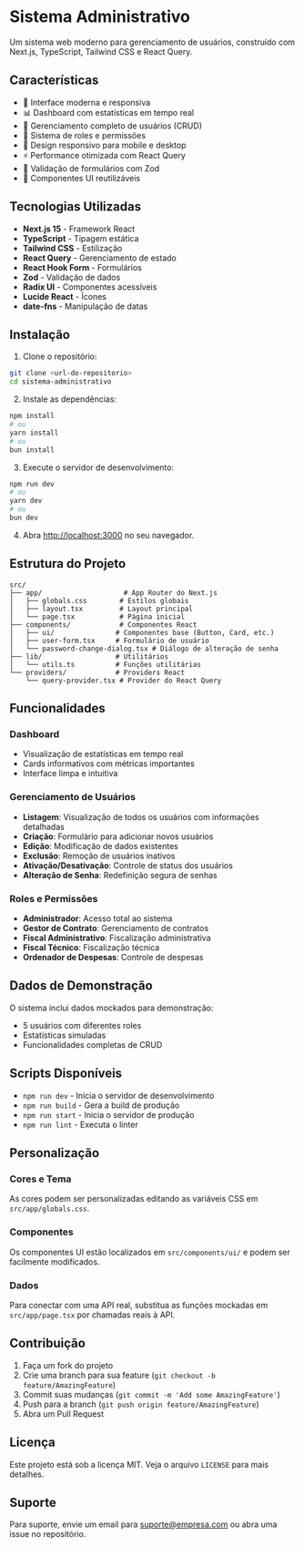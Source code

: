 # Sistema Administrativo

Um sistema web moderno para gerenciamento de usuários, construído com Next.js, TypeScript, Tailwind CSS e React Query.

## Características

- 🎨 Interface moderna e responsiva
- 📊 Dashboard com estatísticas em tempo real
- 👥 Gerenciamento completo de usuários (CRUD)
- 🔐 Sistema de roles e permissões
- 📱 Design responsivo para mobile e desktop
- ⚡ Performance otimizada com React Query
- 🎯 Validação de formulários com Zod
- 🎨 Componentes UI reutilizáveis

## Tecnologias Utilizadas

- **Next.js 15** - Framework React
- **TypeScript** - Tipagem estática
- **Tailwind CSS** - Estilização
- **React Query** - Gerenciamento de estado
- **React Hook Form** - Formulários
- **Zod** - Validação de dados
- **Radix UI** - Componentes acessíveis
- **Lucide React** - Ícones
- **date-fns** - Manipulação de datas

## Instalação

1. Clone o repositório:
```bash
git clone <url-do-repositorio>
cd sistema-administrativo
```

2. Instale as dependências:
```bash
npm install
# ou
yarn install
# ou
bun install
```

3. Execute o servidor de desenvolvimento:
```bash
npm run dev
# ou
yarn dev
# ou
bun dev
```

4. Abra [http://localhost:3000](http://localhost:3000) no seu navegador.

## Estrutura do Projeto

```
src/
├── app/                    # App Router do Next.js
│   ├── globals.css        # Estilos globais
│   ├── layout.tsx         # Layout principal
│   └── page.tsx           # Página inicial
├── components/            # Componentes React
│   ├── ui/               # Componentes base (Button, Card, etc.)
│   ├── user-form.tsx     # Formulário de usuário
│   └── password-change-dialog.tsx # Diálogo de alteração de senha
├── lib/                  # Utilitários
│   └── utils.ts          # Funções utilitárias
└── providers/            # Providers React
    └── query-provider.tsx # Provider do React Query
```

## Funcionalidades

### Dashboard
- Visualização de estatísticas em tempo real
- Cards informativos com métricas importantes
- Interface limpa e intuitiva

### Gerenciamento de Usuários
- **Listagem**: Visualização de todos os usuários com informações detalhadas
- **Criação**: Formulário para adicionar novos usuários
- **Edição**: Modificação de dados existentes
- **Exclusão**: Remoção de usuários inativos
- **Ativação/Desativação**: Controle de status dos usuários
- **Alteração de Senha**: Redefinição segura de senhas

### Roles e Permissões
- **Administrador**: Acesso total ao sistema
- **Gestor de Contrato**: Gerenciamento de contratos
- **Fiscal Administrativo**: Fiscalização administrativa
- **Fiscal Técnico**: Fiscalização técnica
- **Ordenador de Despesas**: Controle de despesas

## Dados de Demonstração

O sistema inclui dados mockados para demonstração:

- 5 usuários com diferentes roles
- Estatísticas simuladas
- Funcionalidades completas de CRUD

## Scripts Disponíveis

- `npm run dev` - Inicia o servidor de desenvolvimento
- `npm run build` - Gera a build de produção
- `npm run start` - Inicia o servidor de produção
- `npm run lint` - Executa o linter

## Personalização

### Cores e Tema
As cores podem ser personalizadas editando as variáveis CSS em `src/app/globals.css`.

### Componentes
Os componentes UI estão localizados em `src/components/ui/` e podem ser facilmente modificados.

### Dados
Para conectar com uma API real, substitua as funções mockadas em `src/app/page.tsx` por chamadas reais à API.

## Contribuição

1. Faça um fork do projeto
2. Crie uma branch para sua feature (`git checkout -b feature/AmazingFeature`)
3. Commit suas mudanças (`git commit -m 'Add some AmazingFeature'`)
4. Push para a branch (`git push origin feature/AmazingFeature`)
5. Abra um Pull Request

## Licença

Este projeto está sob a licença MIT. Veja o arquivo `LICENSE` para mais detalhes.

## Suporte

Para suporte, envie um email para suporte@empresa.com ou abra uma issue no repositório.
